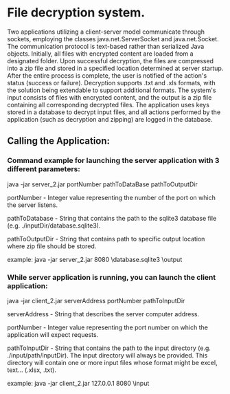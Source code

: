 # File decryption system.

Two applications utilizing a client-server model communicate through sockets, employing the classes java.net.ServerSocket and java.net.Socket. The communication protocol is text-based rather than serialized Java objects. Initially, all files with encrypted content are loaded from a designated folder. Upon successful decryption, the files are compressed into a zip file and stored in a specified location determined at server startup. After the entire process is complete, the user is notified of the action's status (success or failure). Decryption supports .txt and .xls formats, with the solution being extendable to support additional formats. The system's input consists of files with encrypted content, and the output is a zip file containing all corresponding decrypted files. The application uses keys stored in a database to decrypt input files, and all actions performed by the application (such as decryption and zipping) are logged in the database.

## Calling the Application:

### Command example for launching the server application with 3 different parameters:

java -jar server_2.jar portNumber pathToDataBase pathToOutputDir

portNumber - Integer value representing the number of the port on which the server listens.

pathToDatabase - String that contains the path to the sqlite3 database file (e.g. ./inputDir/database.sqlite3).

pathToOutputDir - String that contains path to specific output location where zip file should be stored.

example: java -jar server_2.jar 8080 \database.sqlite3 \output

### While server application is running, you can launch the client application:

java -jar client_2.jar serverAddress portNumber pathToInputDir

serverAddress - String that describes the server computer address.

portNumber - Integer value representing the port number on which the application will expect requests.

pathToInputDir - String that contains the path to the input directory (e.g. ./input/path/inputDir). The input directory will always be provided. This directory will contain one or more input files whose format might be excel, text… (.xlsx, .txt).

example: java -jar client_2.jar 127.0.0.1 8080 \input

